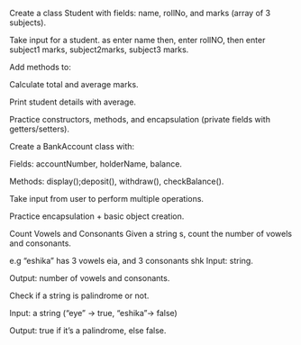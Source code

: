 Create a class Student with fields: name, rollNo, and marks (array of 3 subjects).

Take input for a student. as enter name then, enter rollNO, then enter subject1 marks, subject2marks, subject3 marks.

Add methods to:

Calculate total and average marks.

Print student details with average.

Practice constructors, methods, and encapsulation (private fields with getters/setters).


Create a BankAccount class with:

Fields: accountNumber, holderName, balance.

Methods: display();deposit(), withdraw(), checkBalance().

Take input from user to perform multiple operations.

Practice encapsulation + basic object creation.



Count Vowels and Consonants
Given a string s, count the number of vowels and consonants.

e.g “eshika” has 3 vowels eia, and 3 consonants shk
Input: string.

Output: number of vowels and consonants.


Check if a string is palindrome or not.

Input: a string (“eye” -> true,  “eshika”-> false)

Output: true if it’s a palindrome, else false.